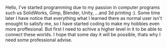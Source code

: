 Hello, 
I've started programming due to my passion in computer programs such us SolidWorks, Gimp, Blender, Unity, ...and 3d printing :).
Some time later I have notice that everything what I learned there as normal user isn't enought to satisfy me, 
so I have started coding to make my hobbies even more proffesional. But first I need to achive a higher level in it to be able to connect these worlds.
I hope that some day it will be possible, thats why I need some professional advise.
